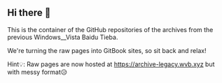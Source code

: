 ## Hi there 👋

This is the container of the GitHub repositories of the archives from the previous Windows__Vista Baidu Tieba.

We're turning the raw pages into GitBook sites, so sit back and relax!

Hint💡: Raw pages are now hosted at https://archive-legacy.wvb.xyz but with messy format😥

<!--

**Here are some ideas to get you started:**

🙋‍♀️ A short introduction - what is your organization all about?
🌈 Contribution guidelines - how can the community get involved?
👩‍💻 Useful resources - where can the community find your docs? Is there anything else the community should know?
🍿 Fun facts - what does your team eat for breakfast?
🧙 Remember, you can do mighty things with the power of [Markdown](https://docs.github.com/github/writing-on-github/getting-started-with-writing-and-formatting-on-github/basic-writing-and-formatting-syntax)
-->
